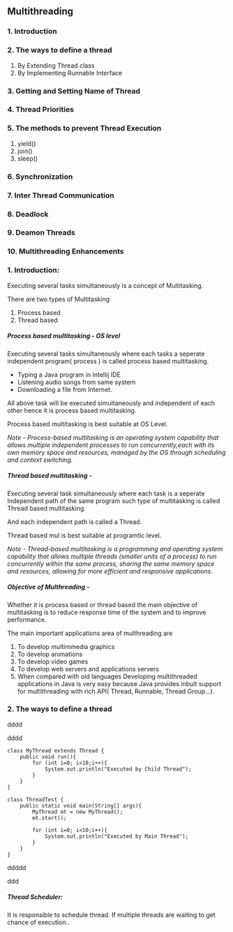 ## Multithreading

### 1. Introduction

### 2. The ways to define a thread

1. By Extending Thread class
2. By Implementing Runnable Interface

### 3. Getting and Setting Name of Thread

### 4. Thread Priorities

### 5. The methods to prevent Thread Execution

1. yield()
2. join()
3. sleep()

### 6. Synchronization

### 7. Inter Thread Communication

### 8. Deadlock

### 9. Deamon Threads

### 10. Multithreading Enhancements

### 1. Introduction:

Executing several tasks simultaneously is a concept of Multitasking.

There are two types of Multitasking

1. Process based
2. Thread based

##### Process based multitasking - OS level

Executing several tasks simultaneously where each tasks a seperate independent program( process ) is called process based multitasking.

* Typing a Java program in Intellij IDE
* Listening audio songs from same system
* Downloading a file from Internet.

All above task will be executed simultaneously and independent of each other hence it is process based multitasking.

Process based multitasking is best suitable at OS Level.

*Note - Process-based multitasking is an operating system capability that allows multiple independent processes to run concurrently,each with its own memory space and resources, managed by the OS through scheduling and context switching.*

##### Thread based multitasking -

Executing several task simultaneously where each task is a seperate Independent path of the same program such type of multitasking is called Thread based multitasking.

And each independent path is called a Thread.

Thread based mul is best suitable at programtic level.

*Note - Thread-based multitasking is a programming and operating system capability that allows multiple threads (smaller units of a process) to run concurrently within the same process, sharing the same memory space and resources, allowing for more efficient and responsive applications.*

##### Objective of Multhreading -

Whether it is process based or thread based the main objective of multitasking is to reduce response time of the system and to improve performance.

The main important applications area of multhreading are

1. To develop multimmedia graphics
2. To develop animations
3. To develop video games
4. To develop web servers and applications servers
5. When compared with old languages Developing multithreaded applications in Java is very easy because Java provides inbult support for multithreading with rich API( Thread, Runnable, Thread Group...).








### 2. The ways to define a thread


dddd

dddd

```
class MyThread extends Thread {
    public void run(){
        for (int i=0; i<10;i++){
            System.out.println("Executed by Child Thread");
        }
    }
}

class ThreadTest {
    public static void main(String[] args){
        MyThread mt = new MyThread();
        mt.start();

        for (int i=0; i<10;i++){
            System.out.println("Executed by Main Thread");
        }
    }
}
```


ddddd


ddd


##### Thread Scheduler:

It is responsible to schedule thread. If multiple threads are waiting to get chance of execution..
